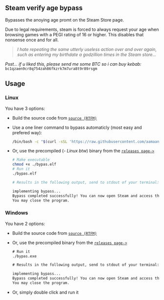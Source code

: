 ## Steam verify age bypass
Bypasses the anoying age promt on the Steam Store page.

Due to legal requirements, steam is forced to always request your age when browsing games with a PEGI rating of 16 or higher. This disables that nonsense once and for all.

> *I hate repeating the same utterly useless action over and over again, such as entering my birthdate a godzillion times in the Steam store...*

*Psst... if u liked this, please send me some BTC so i can buy kebab:* `bc1qzaen9cr8q754zah86fkzrk7m7ura8t9r89rsgm`

## Usage

### Linux

You have 3 options:

- Build the source code from [`source (RTFM)`](https://go.dev/doc/tutorial/compile-install)
- Use a one liner command to bypass automaticly (most easy and prefered way):
  
  ```bash
  /bin/bash -c "$(curl -sSL 'https://raw.githubusercontent.com/aamaanaa/steam-verify-age-bypass/refs/heads/main/bypas.sh')"
  ```
  
- Or, use the precompiled (*- Linux btw*) binary from the [`releases page->`](https://github.com/aamaanaa/steam-verify-age-bypass/releases/download/v1.0.0/bypas.elf)
  
  ```bash
  # Make executable
  chmod +x ./bypas.elf
  # Run it
  ./bypas.elf

  # Results in the following output, send to stdout of your terminal:

  implementing bypass...
  Bypass completed successfully! You can now open Steam and access the store without age verification.
  You may close the program.
  ```

### Windows

You have 2 options:

- Build the source code from [`source (RTFM)`](https://go.dev/doc/tutorial/compile-install)
- Or, use the precompiled binary from the [`releases page->`](https://github.com/aamaanaa/steam-verify-age-bypass/releases/download/v1.0.0/bypas.exe)
  
  ```cmd
  # Run it
  ./bypas.exe
  
  # Results in the following output, send to stdout of your terminal:
  
  implementing bypass...
  Bypass completed successfully! You can now open Steam and access the store without age verification.
  You may close the program.
  ```
 - Or, simply double click and run it
